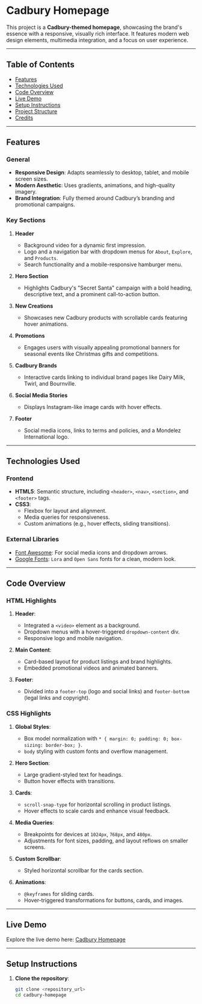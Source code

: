 # Cadbury Homepage

This project is a **Cadbury-themed homepage**, showcasing the brand's essence with a responsive, visually rich interface. It features modern web design elements, multimedia integration, and a focus on user experience.

---

## Table of Contents
- [Features](#features)
- [Technologies Used](#technologies-used)
- [Code Overview](#code-overview)
- [Live Demo](#live-demo)
- [Setup Instructions](#setup-instructions)
- [Project Structure](#project-structure)
- [Credits](#credits)

---

## Features

### General
- **Responsive Design**: Adapts seamlessly to desktop, tablet, and mobile screen sizes.
- **Modern Aesthetic**: Uses gradients, animations, and high-quality imagery.
- **Brand Integration**: Fully themed around Cadbury’s branding and promotional campaigns.

### Key Sections
1. **Header**
   - Background video for a dynamic first impression.
   - Logo and a navigation bar with dropdown menus for `About`, `Explore`, and `Products`.
   - Search functionality and a mobile-responsive hamburger menu.

2. **Hero Section**
   - Highlights Cadbury's "Secret Santa" campaign with a bold heading, descriptive text, and a prominent call-to-action button.

3. **New Creations**
   - Showcases new Cadbury products with scrollable cards featuring hover animations.

4. **Promotions**
   - Engages users with visually appealing promotional banners for seasonal events like Christmas gifts and competitions.

5. **Cadbury Brands**
   - Interactive cards linking to individual brand pages like Dairy Milk, Twirl, and Bournville.

6. **Social Media Stories**
   - Displays Instagram-like image cards with hover effects.

7. **Footer**
   - Social media icons, links to terms and policies, and a Mondelez International logo.

---

## Technologies Used

### Frontend
- **HTML5**: Semantic structure, including `<header>`, `<nav>`, `<section>`, and `<footer>` tags.
- **CSS3**: 
  - Flexbox for layout and alignment.
  - Media queries for responsiveness.
  - Custom animations (e.g., hover effects, sliding transitions).

### External Libraries
- [Font Awesome](https://fontawesome.com): For social media icons and dropdown arrows.
- [Google Fonts](https://fonts.google.com): `Lora` and `Open Sans` fonts for a clean, modern look.

---

## Code Overview

### HTML Highlights
1. **Header**:
   - Integrated a `<video>` element as a background.
   - Dropdown menus with a hover-triggered `dropdown-content` div.
   - Responsive logo and mobile navigation.

2. **Main Content**:
   - Card-based layout for product listings and brand highlights.
   - Embedded promotional videos and animated banners.

3. **Footer**:
   - Divided into a `footer-top` (logo and social links) and `footer-bottom` (legal links and copyright).

### CSS Highlights
1. **Global Styles**:
   - Box model normalization with `* { margin: 0; padding: 0; box-sizing: border-box; }`.
   - `body` styling with custom fonts and overflow management.

2. **Hero Section**:
   - Large gradient-styled text for headings.
   - Button hover effects with transitions.

3. **Cards**:
   - `scroll-snap-type` for horizontal scrolling in product listings.
   - Hover effects to scale cards and enhance visual feedback.

4. **Media Queries**:
   - Breakpoints for devices at `1024px`, `768px`, and `480px`.
   - Adjustments for font sizes, padding, and layout reflows on smaller screens.

5. **Custom Scrollbar**:
   - Styled horizontal scrollbar for the cards section.

6. **Animations**:
   - `@keyframes` for sliding cards.
   - Hover-triggered transformations for buttons, cards, and images.

---

## Live Demo

Explore the live demo here: [Cadbury Homepage](https://buriburi-nik.github.io/cadbury-clone/nikhil/HomePage/index.html)

---

## Setup Instructions

1. **Clone the repository**:
   ```bash
   git clone <repository_url>
   cd cadbury-homepage
